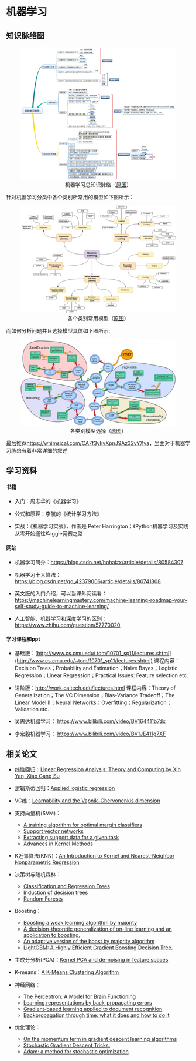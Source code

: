 机器学习
========

知识脉络图
----------

<figure>
  <img src="image/ML-1.png"/>
  <figcaption style="display: block; text-align: center;">机器学习总知识脉络（<a href="https://www.cnblogs.com/wnwin/p/9684520.html">原图</a>）</figcaption>
</figure>

针对机器学习分类中各个类别所常用的模型如下图所示：
<figure>
  <img src="image/ML-2.png"/>
  <figcaption style="display: block; text-align: center;">各个类别常用模型（<a href="https://github.com/trekhleb/machine-learning-octave">原图</a>）</figcaption>
</figure>

而如何分析问题并且选择模型具体如下图所示:
<figure>
  <img src="image/ML-3.png"/>
  <figcaption style="display: block; text-align: center;">各类别模型选择（<a href="https://scikit-learn.org/stable/tutorial/machine_learning_map/index.html">原图</a>）</figcaption>
</figure>

最后推荐<https://whimsical.com/CA7f3ykvXpnJ9Az32vYXva>，里面对于机器学习脉络有着非常详细的叙述

学习资料
--------

#### 书籍

-   入门：周志华的《机器学习》

-   公式和原理：李航的《统计学习方法》

-   实战：《机器学习实战》，作者是 Peter
    Harrington；《Python机器学习及实践 从零开始通往Kaggle竞赛之路

#### 网站

-   机器学习简介：<https://blog.csdn.net/hohaizx/article/details/80584307>

-   机器学习十大算法：<https://blog.csdn.net/qq_42379006/article/details/80741808>

-   英文版的入门介绍，可以当课外阅读看：<https://machinelearningmastery.com/machine-learning-roadmap-your-self-study-guide-to-machine-learning/>

-   人工智能、机器学习和深度学习的区别：<https://www.zhihu.com/question/57770020>

#### 学习课程和ppt

-   基础版：[http://www.cs.cmu.edu/ tom/10701_sp11/lectures.shtml](http://www.cs.cmu.edu/~tom/10701_sp11/lectures.shtml) 
    课程内容：Decision Trees；Probability and Estimation；Naive
    Bayes；Logistic Regression；Linear Regression；Practical Issues:
    Feature selection etc.

-   进阶版：<http://work.caltech.edu/lectures.html> 
    课程内容：Theory of Generalization；The VC Dimension；Bias-Variance
    Tradeoff；The Linear Model II；Neural
    Networks；Overfitting；Regularization；Validation etc.

-   吴恩达机器学习： 
    <https://www.bilibili.com/video/BV164411b7dx>

-   李宏毅机器学习： 
    <https://www.bilibili.com/video/BV1JE411g7XF>

相关论文
--------

-   线性回归：[Linear Regression Analysis: Theory and Computing by Xin
    Yan, Xiao Gang
    Su](https://www.researchgate.net/publication/227373853_Linear_Regression_Analysis_Theory_and_Computing_by_Xin_Yan_Xiao_Gang_Su)

-   逻辑斯蒂回归：[Applied logistic
    regression](https://www.wiley.com/en-us/Applied+Logistic+Regression%2C+3rd+Edition-p-9780470582473)

-   VC维：[Learnability and the Vapnik–Chervonenkis
    dimension](https://dl.acm.org/doi/10.1145/76359.76371)

-   支持向量机(SVM)： 
    - [A training algorithm for optimal margin
    classifiers](https://dl.acm.org/doi/10.1145/130385.130401) 
    - [Support vector
    networks](https://dl.acm.org/doi/10.1023/A%3A1022627411411) 
    - [Extracting support data for a given
    task](https://www.aaai.org/Papers/KDD/1995/KDD95-030.pdf) 
    - [Advances in Kernel
    Methods](https://dl.acm.org/doi/10.1023/A%3A1022627411411)

-   K近邻算法(KNN)：[An Introduction to Kernel and Nearest-Neighbor
    Nonparametric
    Regression](https://citeseerx.ist.psu.edu/viewdoc/download?doi=10.1.1.1010.2854&rep=rep1&type=pdf)

-   决策树与随机森林： 
    - [Classification and Regression
    Trees](https://onlinelibrary.wiley.com/doi/abs/10.1002/cyto.990080516) 
    - [Induction of decision
    trees](https://dl.acm.org/doi/10.1023/A%3A1022643204877) 
    - [Random
    Forests](https://link.springer.com/article/10.1023/A:1010933404324)

-   Boosting： 
    - [Boosting a weak learning algorithm by
    majority](https://cseweb.ucsd.edu/~yfreund/papers/BoostByMajority.pdf) 
    - [A decision-theoretic generalization of on-line learning and an
    application to
    boosting.](https://www.face-rec.org/algorithms/Boosting-Ensemble/decision-theoretic_generalization.pdf) 
    - [An adaptive version of the boost by majority
    algorithm](https://cseweb.ucsd.edu/~yfreund/papers/brownboost.pdf) 
    - [LightGBM: A Highly Efficient Gradient Boosting Decision
    Tree.](https://papers.nips.cc/paper/2017/file/6449f44a102fde848669bdd9eb6b76fa-Paper.pdf)

-   主成分分析(PCA)：[Kernel PCA and de-noising in feature
    spaces](https://alex.smola.org/papers/1999/MikSchSmoMuletal99.pdf)

-   K-means：[A K-Means Clustering
    Algorithm](https://www.jstor.org/stable/2346830?seq=1)

-   神经网络： 
    - [The Perceptron: A Model for Brain
    Functioning](https://static1.squarespace.com/static/5b58c02775f9ee8fa7e52f00/t/5eff679acdfa560968e5f7f2/1593796507323/block_62.pdf) 
    - [Learning representations by back-propagating
    errors](https://www.nature.com/articles/323533a0) 
    - [Gradient-based learning applied to document
    recognition](http://vision.stanford.edu/cs598_spring07/papers/Lecun98.pdf) 
    - [Backpropagation through time: what it does and how to do
    it](https://ieeexplore.ieee.org/document/58337)

-   优化理论： 
    - [On the momentum term in gradient descent learning
    algorithms](https://citeseerx.ist.psu.edu/viewdoc/download?doi=10.1.1.57.5612&rep=rep1&type=pdf) 
    - [Stochastic Gradient Descent
    Tricks.](https://www.microsoft.com/en-us/research/publication/stochastic-gradient-tricks/) 
    - [Adam: a method for stochastic
    optimization](https://arxiv.org/abs/1412.6980)